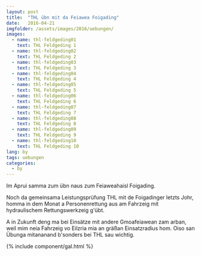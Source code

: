 ```yaml
---
layout: post
title:  "THL übn mit da Feiawea Foigading"
date:   2016-04-21
imgfolder: /assets/images/2016/uebungen/
images:
  - name: thl-feldgeding01
    text: THL Feldgeding 1
  - name: thl-feldgeding02
    text: THL Feldgeding 2
  - name: thl-feldgeding03
    text: THL Feldgeding 3
  - name: thl-feldgeding04
    text: THL Feldgeding 4
  - name: thl-feldgeding05
    text: THL Feldgeding 5
  - name: thl-feldgeding06
    text: THL Feldgeding 6
  - name: thl-feldgeding07
    text: THL Feldgeding 7
  - name: thl-feldgeding08
    text: THL Feldgeding 8
  - name: thl-feldgeding09
    text: THL Feldgeding 9
  - name: thl-feldgeding10
    text: THL Feldgeding 10
lang: by
tags: uebungen
categories:
  - by
---
```


Im Aprui samma zum übn naus zum Feiaweahaisl Foigading.

Noch da gemeinsama Leistungsprüfung THL mit de Foigadinger letzts Johr, homma in dem Monat a Personenrettung aus am Fahrzeig mit hydraulischem Rettungswerkzeig g'übt.

A in Zukunft deng ma bei Einsätze mit andere Gmoafeiawean zam arban, weil mim neia Fahrzeig vo Eilzria mia an gräßan Einsatzradius hom. Oiso san Übunga mitananand b'sonders bei THL sau wichtig.

{% include component/gal.html %}

